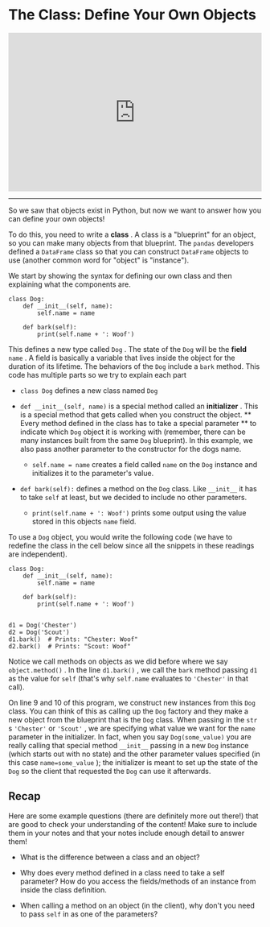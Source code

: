 # The Class: Define Your Own Objects

<div style="position: relative; padding-bottom: 62.5%; height: 0;">
    <iframe src="https://www.loom.com/embed/e10d04adc79e4015a810538ee96e2c01?sharedAppSource=personal_library" frameborder="0" webkitallowfullscreen mozallowfullscreen allowfullscreen style="position: absolute; top: 0; left: 0; width: 100%; height: 100%;"></iframe>
</div>

---

So we saw that objects exist in Python, but now we want to answer how you can define your own objects!

To do this, you need to write a **class** . A class is a "blueprint" for an object, so you can make many objects from that blueprint. The `pandas` developers defined a `DataFrame` class so that you can construct `DataFrame` objects to use (another common word for "object" is "instance").

We start by showing the syntax for defining our own class and then explaining what the components are.

```{snippet}
class Dog:
    def __init__(self, name):
        self.name = name

    def bark(self):
        print(self.name + ': Woof')
```

This defines a new type called `Dog` . The state of the `Dog` will be the **field** `name` . A field is basically a variable that lives inside the object for the duration of its lifetime. The behaviors of the `Dog` include a `bark` method. This code has multiple parts so we try to explain each part

- `class Dog` defines a new class named `Dog`

- `def __init__(self, name)` is a special method called an **initializer** . This is a special method that gets called when you construct the object. **
  Every method defined in the class has to take a special parameter
  ** to indicate which `Dog` object it is working with (remember, there can be many instances built from the same `Dog` blueprint). In this example, we also pass another parameter to the constructor for the dogs name.

  - `self.name = name` creates a field called `name` on the `Dog` instance and initializes it to the parameter's value.

- `def bark(self):` defines a method on the `Dog` class. Like `__init__` it has to take `self` at least, but we decided to include no other parameters.

  - `print(self.name + ': Woof')` prints some output using the value stored in this objects `name` field.

To use a `Dog` object, you would write the following code (we have to redefine the class in the cell below since all the snippets in these readings are independent).

```{snippet}
class Dog:
    def __init__(self, name):
        self.name = name

    def bark(self):
        print(self.name + ': Woof')


d1 = Dog('Chester')
d2 = Dog('Scout')
d1.bark()  # Prints: "Chester: Woof"
d2.bark()  # Prints: "Scout: Woof"
```

Notice we call methods on objects as we did before where we say `object.method()` . In the line `d1.bark()` , we call the `bark` method passing `d1` as the value for `self` (that's why `self.name` evaluates to `'Chester'` in that call).

On line 9 and 10 of this program, we construct new instances from this `Dog` class. You can think of this as calling up the `Dog` factory and they make a new object from the blueprint that is the `Dog` class. When passing in the `str` s `'Chester'` or `'Scout'` , we are specifying what value we want for the `name` parameter in the initializer. In fact, when you say `Dog(some_value)` you are really calling that special method `__init__` passing in a new `Dog` instance (which starts out with no state) and the other parameter values specified (in this case `name=some_value` ); the initializer is meant to set up the state of the `Dog` so the client that requested the `Dog` can use it afterwards.

## Recap

Here are some example questions (there are definitely more out there!) that are good to check your understanding of the content! Make sure to include them in your notes and that your notes include enough detail to answer them!

- What is the difference between a class and an object?

- Why does every method defined in a class need to take a self parameter? How do you access the fields/methods of an instance from inside the class definition.

- When calling a method on an object (in the client), why don't you need to pass `self` in as one of the parameters?
